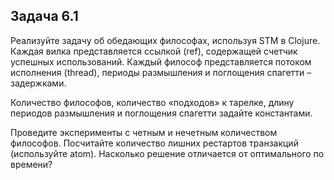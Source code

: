 ## Задача 6.1

Реализуйте задачу об обедающих философах, используя STM в Clojure. Каждая вилка представляется
ссылкой (ref), содержащей счетчик успешных использований. Каждый философ представляется
потоком исполнения (thread), периоды размышления и поглощения спагетти – задержками.

Количество философов, количество «подходов» к тарелке, длину периодов размышления и
поглощения спагетти задайте константами.

Проведите эксперименты с четным и нечетным количеством философов. Посчитайте количество
лишних рестартов транзакций (используйте atom). Насколько решение отличается от оптимального по
времени?
